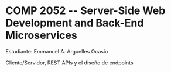 # COMP 2052 -- Server-Side Web Development and Back-End Microservices
Estudiante: Emmanuel A. Arguelles Ocasio

Cliente/Servidor, REST APIs y el diseño de endpoints